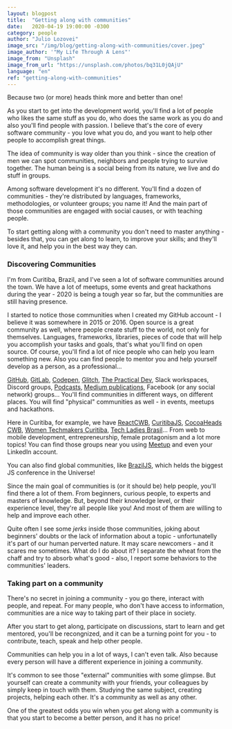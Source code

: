 ```yaml
---
layout: blogpost
title:  "Getting along with communities"
date:   2020-04-19 19:00:00 -0300
category: people
author: "Julio Lozovei"
image_src: "/img/blog/getting-along-with-communities/cover.jpeg"
image_author: '"My Life Through A Lens"'
image_from: "Unsplash"
image_from_url: "https://unsplash.com/photos/bq31L0jQAjU"
language: "en"
ref: "getting-along-with-communities"
---
```

Because two (or more) heads think more and better than one!
<!--more-->
As you start to get into the development world, you'll find a lot of people who likes the same stuff as you do, who does the same work as you do and also you'll find people with passion. I believe that's the core of every software community - you love what you do, and you want to help other people to accomplish great things.

The idea of community is way older than you think - since the creation of men we can spot communities, neighbors and people trying to survive together. The human being is a social being from its nature, we live and do stuff in groups.

Among software development it's no different. You'll find a dozen of communities - they're distributed by languages, frameworks, methodologies, or volunteer groups; you name it! And the main part of those communities are engaged with social causes, or with teaching people.

To start getting along with a community you don't need to master anything - besides that, you can get along to learn, to improve your skills; and they'll love it, and help you in the best way they can.

### Discovering Communities
I'm from Curitiba, Brazil, and I've seen a lot of software communities around the town. We have a lot of meetups, some events and great hackathons during the year - 2020 is being a tough year so far, but the communities are still having presence.

I started to notice those communities when I created my GitHub account - I believe it was somewhere in 2015 or 2016. Open source is a great community as well, where people create stuff to the world, not only for themselves. Languages, frameworks, libraries, pieces of code that will help you accomplish your tasks and goals, that's what you'll find on open source. Of course, you'll find a lot of nice people who can help you learn something new. Also you can find people to mentor you and help yourself develop as a person, as a professional...

[GitHub](https://github.com/explore), [GitLab](https://gitlab.com/explore), [Codepen](https://blog.codepen.io/), [Glitch](https://support.glitch.com/), [The Practical Dev](https://dev.to/), Slack workspaces, Discord groups, [Podcasts](https://www.reddit.com/r/learnprogramming/comments/8ievpz/good_programming_podcasts_on_spotify/), [Medium publications](https://medium.com/tag/software-development), Facebook (or any social network) groups... You'll find communities in different ways, on different places. You will find "physical" communities as well - in events, meetups and hackathons. 

Here in Curitiba, for example, we have [ReactCWB](https://www.meetup.com/pt-BR/ReactJS-CWB/), [CuritibaJS](https://www.meetup.com/pt-BR/curitibajs/), [CocoaHeads CWB](https://www.meetup.com/pt-BR/CocoaHeads-CWB/), [Women Techmakers Curitiba](https://www.meetup.com/pt-BR/Women-Techmakers-Curitiba/), [Tech Ladies Brasil](https://pt.linkedin.com/company/tech-ladies-brasil)... From web to mobile development, entrepreneurship, female protagonism and a lot more topics! You can find those groups near you using [Meetup](https://meetup.com) and even your LinkedIn account.

You can also find global communities, like [BrazilJS](https://braziljs.org/por-que-devo-ir-braziljs/), which helds the biggest JS conference in the Universe!

Since the main goal of communities is (or it should be) help people, you'll find there a lot of them. From beginners, curious people, to experts and masters of knowledge. But, beyond their knowledge level, or their experience level, they're all people like you! And most of them are willing to help and improve each other.

Quite often I see some _jerks_ inside those communities, joking about beginners' doubts or the lack of information about a topic - unfortunatelly it's part of our human perverted nature. It may scare newcomers - and it scares me sometimes. What do I do about it? I separate the wheat from the chaff and try to absorb what's good - also, I report some behaviors to the communities' leaders.


### Taking part on a community
There's no secret in joining a community - you go there, interact with people, and repeat. For many people, who don't have access to information, communities are a nice way to taking part of their place in society.

After you start to get along, participate on discussions, start to learn and get mentored, you'll be recongnized, and it can be a turning point for you - to contribute, teach, speak and help other people.

Communities can help you in a lot of ways, I can't even talk. Also because every person will have a different experience in joining a community.

It's common to see those "external" communities with some glimpse. But yourself can create a community with your friends, your colleagues by simply keep in touch with them. Studying the same subject, creating projects, helping each other. It's a community as well as any other.

One of the greatest odds you win when you get along with a community is that you start to become a better person, and it has no price!
